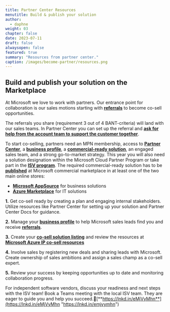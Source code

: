 ```yaml
---
title: Partner Center Resources
menutitle: Build & publish your solution
author: 
  - daphne
weight: 03
chapter: false
date: 2023-07-11
draft: false
alwaysopen: false
featured: true
summary: "Resources from partner center."
caption: /images/become-partner/resources.png
---
```

## Build and publish your solution on the Marketplace

At Microsoft we love to work with partners. Our entrance point for collaboration is our sales motions starting with [**referrals**](https://learn.microsoft.com/en-us/partner-center/referrals "https://learn.microsoft.com/en-us/partner-center/referrals") to become co-sell opportunities.

The referrals you share (requirement 3 out of 4 BANT-criteria) will land with our sales teams. In Partner Center you can set up the referral and [**ask for help from the account team to support the customer together**](https://learn.microsoft.com/en-us/partner-center/co-sell-overview "https://learn.microsoft.com/en-us/partner-center/co-sell-overview").

To start co-selling, partners need an MPN membership, access to [**Partner Center**](https://partner.microsoft.com/en-us/ "https://partner.microsoft.com/en-us/"), a [**business profile**](https://learn.microsoft.com/en-us/partner-center/create-a-marketing-profile "https://learn.microsoft.com/en-us/partner-center/create-a-marketing-profile"), a [**commercial-ready solution**](https://learn.microsoft.com/en-us/partner-center/co-sell-configure "https://learn.microsoft.com/en-us/partner-center/co-sell-configure"), an engaged sales team, and a strong go-to-market strategy. This year you will also need a solution designation within the Microsoft Cloud Partner Program or take part in the [**ISV program**](https://partner.microsoft.com/en-us/asset/collection/independent-software-vendor-resources#/ "https://partner.microsoft.com/en-us/asset/collection/independent-software-vendor-resources#/"). The required commercial-ready solution has to be [**published**](https://learn.microsoft.com/en-us/partner-center/marketplace/publisher-guide-by-offer-type "https://learn.microsoft.com/en-us/partner-center/marketplace/publisher-guide-by-offer-type") at Microsoft commercial marketplace in at least one of the two main online stores:

-   [**Microsoft AppSource**](https://appsource.microsoft.com/ "https://appsource.microsoft.com/") for business solutions
-   [**Azure Marketplace**](https://azuremarketplace.microsoft.com/ "https://azuremarketplace.microsoft.com/") for IT solutions

**1.**  Get co-sell ready by creating a plan and engaging internal stakeholders. Utilize resources like Partner Center for setting up your solution and Partner Center Docs for guidance.

**2.**  Manage your [**business profile**](https://learn.microsoft.com/en-us/partner-center/create-a-marketing-profile "https://learn.microsoft.com/en-us/partner-center/create-a-marketing-profile") to help Microsoft sales leads find you and receive [**referrals**](https://learn.microsoft.com/en-us/partner-center/referrals "https://learn.microsoft.com/en-us/partner-center/referrals").

**3.** Create your [**co-sell solution listing**](https://learn.microsoft.com/en-us/partner-center/co-sell-configure "https://learn.microsoft.com/en-us/partner-center/co-sell-configure") and review the resources at [**Microsoft Azure IP co-sell resources**](https://partner.microsoft.com/en-us/asset/collection/microsoft-azure-ip-co-sell-resources#/ "https://partner.microsoft.com/en-us/asset/collection/microsoft-azure-ip-co-sell-resources#/")

**4.** Involve sales by registering new deals and sharing leads with Microsoft. Create ownership of sales ambitions and assign a sales champ as a co-sell expert.

**5.** Review your success by keeping opportunities up to date and monitoring collaboration progress.

For independent software vendors, discuss your readiness and next steps with the ISV team! Book a Teams meeting with the local ISV team. They are eager to guide you and help you succeed.🚀[**https://lnkd.in/eMjVyMhn**](https://lnkd.in/eMjVyMhn "https://lnkd.in/emjvymhn")